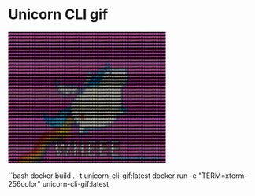 # Unicorn CLI gif

![Sample CLI output](https://github.com/magickatt/unicorn-cli-gif/blob/master/unicorn-preview.gif?raw=true)

``bash
docker build . -t unicorn-cli-gif:latest
docker run -e "TERM=xterm-256color" unicorn-cli-gif:latest
```


